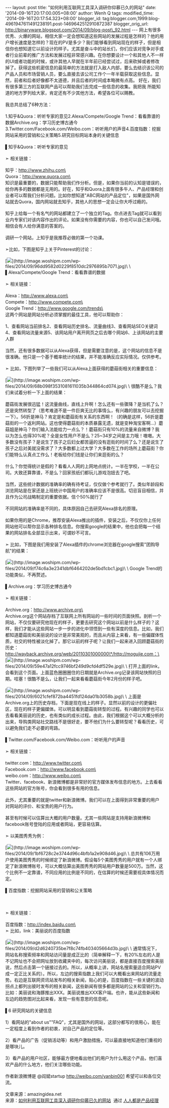 --- layout: post title: "如何利用互联网工具深入调研你仰慕已久的网站"
date: '2014-09-16T20:17:00.005+08:00' author: Wenh Q tags:
modified\_time: '2014-09-16T20:17:54.323+08:00' blogger\_id:
tag:blogger.com,1999:blog-4961947611491238191.post-1469642512910872387
blogger\_orig\_url:
http://binaryware.blogspot.com/2014/09/blog-post\_92.html ---
网上有很多优秀、火爆的网站，相信大家一定会想知道这些网站的发展过程是怎样的？他的用户增长速度是怎样的？现在的PV是多少？我们能够看到网站现在的样子，但是相信你也想知道它以前设计的样子。尤其是奋斗中的站长们，你们应该对竞争对手或者行业前辈的推广方法和发展过程非常感兴趣。在你想要设计一个和其他人不一样的UI或者功能的时候，或许其他人早就在半年前已经尝试过，后来砍掉或者修改掉了。获得这些机密信息的最简单的方法就是打入敌人内部，要么去结识该公司的产品人员和市场营销人员，要么直接去该公司工作个一年半载获取这些信息。显然，前者和后者好像都不太道德，并且后者的时间成本略微有点高。
好在，我们有很多第三方的互联网产品可以帮助我们去完成一些信息的收集。我把我
所能知道的地方罗列给大家，肯定还有不少其他方法，希望各位可以赐教。\
\
我总共总结了6种方法：\
\
1.知乎&Quora：听听专家的意见2.Alexa/Compete/Google
Trend：看看靠谱的数据Archive.org：学习历史博古通今3.Twitter.com/Facebook.com/Weibo.com：听听用户的声音4.百度指数：挖掘网站采用的营销和公关策略5.研究目标网站本身的关键信息\
\
▌知乎&Quora：听听专家的意见\
\
➣ 相关链接：\
\
知乎：http://www.zhihu.com\
\
Quora：http://www.quora.com\
\
知识是最重要的，数据只能帮助我们作分析。但是，如果你当前的认知是错误的，给你再多的数据都是无用的。好在，知乎和Quora上面有很多牛人、产品经理和创业者可以帮我们分析问题。比如你想知道"ABC网站的产品定位"，如果是国外网站就去Quora，国内网站就去知乎，其他人的思想一定会让你大呼过瘾的。\
\
知乎上给每一个有名气的网站都建立了一个独立的Tag。你点进去Tag就可以看到业内专家们对该内容作出的评论。如果没有你需要的内容，你也可以自己发问哦。相信会有人给你满意的答案的。\
\
调研一个网站，上知乎是我推荐必做的第一个功课。\
\
➣比如，下图是知乎上关于Pinterest的讨论：\
\
[![](https://images-blogger-opensocial.googleusercontent.com/gadgets/proxy?url=http%3A%2F%2Fimage.woshipm.com%2Fwp-files%2F2014%2F09%2F96dd9582d0229f8510dc2976895b7071.jpg&container=blogger&gadget=a&rewriteMime=image%2F*)](http://image.woshipm.com/wp-files/2014/09/96dd9582d0229f8510dc2976895b7071.jpg)\
\
▌Alexa/Compete/Google Trend：看看靠谱的数据\
\
➣ 相关链接：\
\
Alexa：http://www.alexa.com\
\
Compete：http://www.compete.com\
\
Google Trend：http://www.google.com/trends\
\
这两个网站是网站分析必须掌握的最佳工具，他可以帮助你：\
\
1、查看网站当前排名2、查看网站历史排名、流量曲线3、查看网站SEO关键词4、查看网站流量来源5、该网站用户离开网页之后去哪个网站6、上该网站的主要人群\
\
当然，还有很多数据可以从Alexa获得，但是需要注意的是，这个网站的信息不是很准确。他只是一个基于概率统计的结果，并不能准确反应实际情况。仅供参考。\
\
➣ 比如，下图列举了一些我们可以从Alexa上面获得的蘑菇街相关的重要信息：\
\
[![](https://images-blogger-opensocial.googleusercontent.com/gadgets/proxy?url=http%3A%2F%2Fimage.woshipm.com%2Fwp-files%2F2014%2F09%2F68b098f3531081611035b344864cd074.jpg&container=blogger&gadget=a&rewriteMime=image%2F*)](http://image.woshipm.com/wp-files/2014/09/68b098f3531081611035b344864cd074.jpg)\
\
很酷不是么？我们来试着分析一下上面的结果：\
\
蘑菇街发展很迅猛！这流量曲线，直线上升啊！怎么还有一些骤降？是当机了么？还是突然转型了（思考难道不是一件巨爽无比的事情么，有兴趣的朋友可以去挖掘一下）。56折是神马？肯定是和蘑菇街有关系的东西啊！（的确是这样，56折是蘑菇街的一个返利网站。这也使得蘑菇街的本质暴露无遗，就是变种淘宝客啊…）蘑菇姐是神马？你们输入法能给力一点么？！蘑菇街只有10%的流量来自微博？我以为怎么也得30%呢？全是女性用户不是么？25\~34岁之间是主力哦！嗷嗷。大多数没有孩子？是说生了孩子之后妇女都苦逼的没有逛街的时间了么？还是说生了孩子之后对美就没需求了？大多数都上过大学？大多数在工作的场所上蘑菇街？你们能特么认真点工作么！老板给你们钱是让你们来逛街的么？\
\
什么？你觉得统计是假的？看看人人网的上网地点统计。一半在学校，一半在公司。大致还算靠谱，不是么？回家孩纸们都玩儿游戏泡妞去了吧。\
\
当然，这些统计数据的准确率的确有待考证，仅仅做个参考就行了。类似年龄段和浏览网站是在家还是上班统计中国用户的准确率应该不是很高。切忌盲目相信，并且作为公司战略制定的重要依据。信个50%就行了\
\
不同网站的准确率是不同的，具体原因自己去研究Alexa排名的原理。\
\
如果你用的是Chrome，推荐安装Alexa推出的插件，安装之后，不仅仅你上任何网站他可以帮你显示各种排名信息。你搜索google的结果中，他也会把每一个结果的网站排名全部显示出来，可谓妙不可言。\
\
➣
比如，下图是我们用安装了Alexa插件的chrome浏览器在google搜索"团购导航"的结果：\
\
[![](https://images-blogger-opensocial.googleusercontent.com/gadgets/proxy?url=http%3A%2F%2Fimage.woshipm.com%2Fwp-files%2F2014%2F09%2Ff74c6a3e2341dbf6464202de5bd1cbc1.jpg&container=blogger&gadget=a&rewriteMime=image%2F*)](http://image.woshipm.com/wp-files/2014/09/f74c6a3e2341dbf6464202de5bd1cbc1.jpg)\
\
Google Trend的功能类似，不再赘述。\
\
▌Archive.org：学习历史博古通今\
\
➣ 相关链接：\
\
Archive.org：http://www.archive.org\
\
Archive.org这个网站存档了互联网上所有网站的一些时间的页面快照。剖析一个网站，不仅仅要研究他现在的样子，更要去研究这个网站以前是什么样子的？这样，我们才能从这些网站一步一步的进化中领悟到一些有深度的信息。比如，我们都知道蘑菇街和美丽说的设计是非常美观的，而且从内容上来看，有一些偏媒体性质，社交的特性被淡化掉了。那它以前的样子呢？让我们一起来进入回顾蘑菇街的历史：http://wayback.archive.org/web/20110301000000\*/http://mogujie.com：\
\
[![](https://images-blogger-opensocial.googleusercontent.com/gadgets/proxy?url=http%3A%2F%2Fimage.woshipm.com%2Fwp-files%2F2014%2F09%2F59e47a12fcc9746bf249d9cfd4df529e.jpg&container=blogger&gadget=a&rewriteMime=image%2F*)](http://image.woshipm.com/wp-files/2014/09/59e47a12fcc9746bf249d9cfd4df529e.jpg)\
\
打开上面的link，会看到这个页面。上面蓝色圈圈圈住的日期就是Archive.org记录该网站快照的日期。哇塞！很酷不是么，让我们一起来看看蘑菇街今年2月份的样子吧。\
\
[![](https://images-blogger-opensocial.googleusercontent.com/gadgets/proxy?url=http%3A%2F%2Fimage.woshipm.com%2Fwp-files%2F2014%2F09%2F6021cfef872ba4451fd124da01b3058b.jpg&container=blogger&gadget=a&rewriteMime=image%2F*)](http://image.woshipm.com/wp-files/2014/09/6021cfef872ba4451fd124da01b3058b.jpg)\
\
上面是Archive.org上的历史存档，下面是现在线上的样子。显然以前的设计的更偏社区，现在的样子更偏媒体。可以明显看到蘑菇街转型的过程。有兴趣的同学也可以去看看美丽说的历史，也有类似的成长过程。由此，我们根据这个可以大概分析的出来，导购类网站社交路线不是很好走，要不他们为什么要转型呢？看看历史，可以避免我们走不必要的弯路。\
\
▌Twitter.com/Facebook.com/Weibo.com：听听用户的声音\
\
➣ 相关链接：\
\
twitter.com：http://www.twitter.com\
\
Facebook.com：http://www.facebook.com\
\
weibo.com：http://www.weibo.com\
\
Twitter、facebook、新浪微博都是非常好的官方媒体发布信息的地方。上去看看这些网站的官方账号，你会看到很多有用的信息。\
\
此外，尤其重要的就是twitter和新浪微博。我们可以在上面得到非常重要的用户对网站的评价、和宝贵的用户行为。\
\
甚至有时候可以估算出大概的用户数量。尤其一些网站是支持用新浪微博和facebook账号登陆的应用或者网站，更容易估算。\
\
➣ 以美图秀秀为例：\
\
[![](https://images-blogger-opensocial.googleusercontent.com/gadgets/proxy?url=http%3A%2F%2Fimage.woshipm.com%2Fwp-files%2F2014%2F09%2F1bf6728c2e3744d96c4bfb1a2e908d46.jpg&container=blogger&gadget=a&rewriteMime=image%2F*)](http://image.woshipm.com/wp-files/2014/09/1bf6728c2e3744d96c4bfb1a2e908d46.jpg)\
\
总共有106万用户使用美图秀秀的时候绑定了新浪微博。假设每5个美图秀秀的用户就有一个人绑定了新浪微博账号，可以大概估算出美图秀秀的网站用户数量是500万。当然，这个比例不一定靠谱，不同应用的比例是不同的，在估算的时候还需要视具体情况而定。\
\
▌百度指数：挖掘网站采用的营销和公关策略\
\
 \
\
➣ 相关链接：\
\
百度指数：http://index.baidu.com\
\
➣ 比如，link：美丽说的百度指数\
\
[![](https://images-blogger-opensocial.googleusercontent.com/gadgets/proxy?url=http%3A%2F%2Fimage.woshipm.com%2Fwp-files%2F2014%2F09%2Fd2d6240735be7f8c74fb403405664d3b.jpg&container=blogger&gadget=a&rewriteMime=image%2F*)](http://image.woshipm.com/wp-files/2014/09/d2d6240735be7f8c74fb403405664d3b.jpg)\
\
通常情况下，网站名称搜索频率和网站访问量是成正比的（简单解释一下，有20%左右的人是不记网址也不会把网址放到收藏夹中的，每次访问美丽说，都是直接百度搜索美丽说，然后点击第一个链接过去的。所以，从概率上讲，网站名搜索量适合网站PV成一定正比关系的）。所以，左边的搜索指数上我们可以大概看出来网站的流量走势。右边是互联网资讯站发布的相关新闻，贴心的是，百度指数在一些关键的波动拐点上都列出彼时发布的相关新闻，这些新闻有很多都是网站的公关和营销行为。比如：美丽说和海豚推出XXX。美丽说推出XXX客户端。也许，能从这些新闻和左边的趋势图对比起来看，发现一些有意思的信息呢。\
\
▌6 研究网站的关键信息\
\
1）看网站的"about
us""FAQ"，尤其是国外的网站，这部分都写的很用心，能在一定程度上看到作者的初衷，对自己产品的定位等。\
\
2）看产品的广告（促销活动等）和用户激励措施，可以最直接地知道他们重视的是哪块儿。\
\
3）看产品的用户社区，能够最方便地看出他们的用户为什么用这个产品，他们喜欢产品的什么地方，他们关注哪些功能。\
\
作者新浪微博是 @阎斌startup http://weibo.com/yanbin001
希望可以和各位交流。\
\
文章来源：amazingidea.net
\
来源：[如何利用互联网工具深入调研你仰慕已久的网站](http://www.woshipm.com/pmd/105976.html)  通过 [人人都是产品经理](http://www.woshipm.com/)
